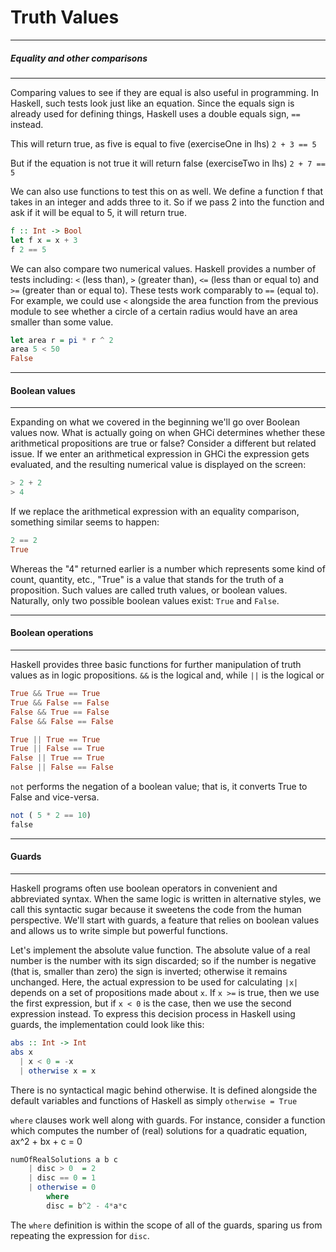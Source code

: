 # Truth Values
----
##### Equality and other comparisons
----

Comparing values to see if they are equal is also useful in programming. In Haskell, such tests look just like an equation. Since the equals sign is already used for defining things, Haskell uses a double equals sign, `==` instead.



This will return true, as five is equal to five (exerciseOne in lhs)
`2 + 3 == 5`



But if the equation is not true it will return false (exerciseTwo in lhs)
`2 + 7 == 5`


We can also use functions to test this on as well. We define a function f that takes in an integer and adds three to it. So if we pass 2 into the function and ask if it will be equal to 5, it will return true.
```Haskell
f :: Int -> Bool
let f x = x + 3
f 2 == 5
```

We can also compare two numerical values. Haskell provides a number of tests including: `<` (less than), `>` (greater than), `<=` (less than or equal to) and `>=` (greater than or equal to). These tests work comparably to `==` (equal to). For example, we could use `<` alongside the area function from the previous module to see whether a circle of a certain radius would have an area smaller than some value.
```Haskell
let area r = pi * r ^ 2
area 5 < 50
False
```



----
#### Boolean values
----
Expanding on what we covered in the beginning we'll go over Boolean values now. What is actually going on when GHCi determines whether these arithmetical propositions are true or false? Consider a different but related issue. If we enter an arithmetical expression in GHCi the expression gets evaluated, and the resulting numerical value is displayed on the screen:
```Haskell
> 2 + 2
> 4
```

If we replace the arithmetical expression with an equality comparison, something similar seems to happen:
```Haskell
2 == 2
True
```

Whereas the "4" returned earlier is a number which represents some kind of count, quantity, etc., "True" is a value that stands for the truth of a proposition. Such values are called truth values, or boolean values. Naturally, only two possible boolean values exist: `True` and `False`.



----
#### Boolean operations
----
Haskell provides three basic functions for further manipulation of truth values as in logic propositions.
`&&` is the logical and, while `||` is the logical or
```Haskell
True && True == True
True && False == False
False && True == False
False && False == False

True || True == True
True || False == True
False || True == True
False || False == False
```
`not` performs the negation of a boolean value; that is, it converts True to False and vice-versa.
```Haskell
not ( 5 * 2 == 10)
false
```


----
#### Guards
---
Haskell programs often use boolean operators in convenient and abbreviated syntax. When the same logic is written in alternative styles, we call this syntactic sugar because it sweetens the code from the human perspective. We'll start with guards, a feature that relies on boolean values and allows us to write simple but powerful functions.

Let's implement the absolute value function. The absolute value of a real number is the number with its sign discarded; so if the number is negative (that is, smaller than zero) the sign is inverted; otherwise it remains unchanged. Here, the actual expression to be used for calculating `|x|` depends on a set of propositions made about `x`. If `x >=` is true, then we use the first expression, but if `x < 0` is the case, then we use the second expression instead. To express this decision process in Haskell using guards, the implementation could look like this:
```Haskell
abs :: Int -> Int
abs x
  | x < 0 = -x
  | otherwise x = x
```
There is no syntactical magic behind otherwise. It is defined alongside the default variables and functions of Haskell as simply `otherwise = True`

`where` clauses work well along with guards. For instance, consider a function which computes the number of (real) solutions for a quadratic equation, ax^2 + bx + c = 0
```Haskell
numOfRealSolutions a b c
    | disc > 0  = 2
    | disc == 0 = 1
    | otherwise = 0
        where
        disc = b^2 - 4*a*c
```
The `where` definition is within the scope of all of the guards, sparing us from repeating the expression for `disc`.
